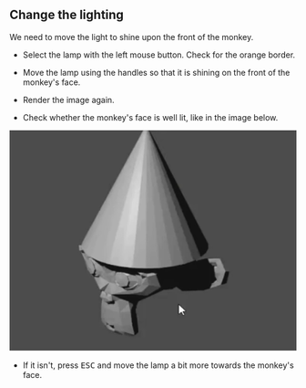 ## Change the lighting

We need to move the light to shine upon the front of the monkey.

+ Select the lamp with the left mouse button. Check for the orange border.

+ Move the lamp using the handles so that it is shining on the front of the monkey's face.

+ Render the image again.

+ Check whether the monkey's face is well lit, like in the image below.

![Well lit](images/well-lit.png)

+ If it isn't, press <kbd>ESC</kbd> and move the lamp a bit more towards the monkey's face.

